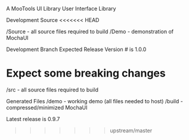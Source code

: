 A MooTools UI Library User Interface Library

Development Source
<<<<<<< HEAD

   /Source - all source files required to build
   /Demo - demonstration of MochaUI

Development Branch Expected Release Version # is 1.0.0

   Expect some breaking changes
=======
/src - all source files required to build

Generated Files
/demo - working demo (all files needed to host)
/build - compressed/minimized MochaUI

Latest release is 0.9.7

>>>>>>> upstream/master
